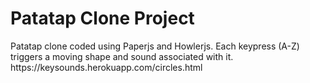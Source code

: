 <h1>Patatap Clone Project</h1>
Patatap clone coded using Paperjs and Howlerjs. Each keypress (A-Z) triggers a moving shape and sound associated with it.
<br>
https://keysounds.herokuapp.com/circles.html

